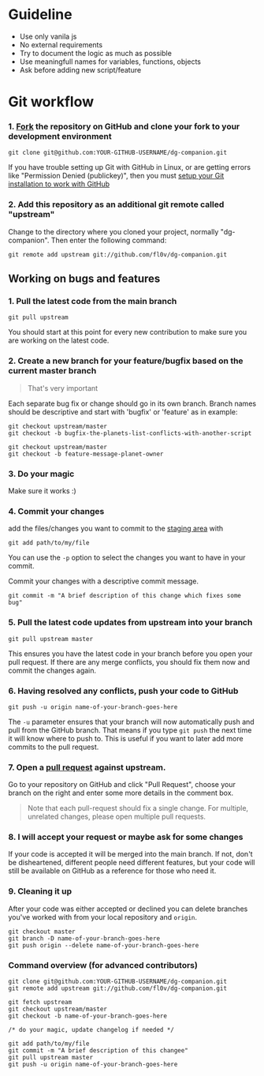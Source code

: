 # Guideline
- Use only vanila js
- No external requirements
- Try to document the logic as much as possible
- Use meaningfull names for variables, functions, objects
- Ask before adding new script/feature

# Git workflow

### 1. [Fork](http://help.github.com/fork-a-repo/) the repository on GitHub and clone your fork to your development environment

```
git clone git@github.com:YOUR-GITHUB-USERNAME/dg-companion.git
```

If you have trouble setting up Git with GitHub in Linux, or are getting errors like "Permission Denied (publickey)",
then you must [setup your Git installation to work with GitHub](http://help.github.com/linux-set-up-git/)

### 2. Add this repository as an additional git remote called "upstream"

Change to the directory where you cloned your project, normally "dg-companion". Then enter the following command:

```
git remote add upstream git://github.com/fl0v/dg-companion.git
```

Working on bugs and features
----------------------------

### 1. Pull the latest code from the main branch

```
git pull upstream
```

You should start at this point for every new contribution to make sure you are working on the latest code.

### 2. Create a new branch for your feature/bugfix based on the current master branch

> That's very important

Each separate bug fix or change should go in its own branch. Branch names should be descriptive and start with 'bugfix' or 'feature' as in example:

```
git checkout upstream/master
git checkout -b bugfix-the-planets-list-conflicts-with-another-script
```

```
git checkout upstream/master
git checkout -b feature-message-planet-owner
```

### 3. Do your magic

Make sure it works :)

### 4. Commit your changes

add the files/changes you want to commit to the [staging area](http://git.github.io/git-reference/basic/#add) with

```
git add path/to/my/file
```

You can use the `-p` option to select the changes you want to have in your commit.

Commit your changes with a descriptive commit message.

```
git commit -m "A brief description of this change which fixes some bug"
```

### 5. Pull the latest code updates from upstream into your branch

```
git pull upstream master
```

This ensures you have the latest code in your branch before you open your pull request. If there are any merge conflicts,
you should fix them now and commit the changes again.

### 6. Having resolved any conflicts, push your code to GitHub

```
git push -u origin name-of-your-branch-goes-here
```

The `-u` parameter ensures that your branch will now automatically push and pull from the GitHub branch. That means
if you type `git push` the next time it will know where to push to. This is useful if you want to later add more commits
to the pull request.

### 7. Open a [pull request](https://help.github.com/articles/creating-a-pull-request-from-a-fork/) against upstream.

Go to your repository on GitHub and click "Pull Request", choose your branch on the right and enter some more details
in the comment box.

> Note that each pull-request should fix a single change. For multiple, unrelated changes, please open multiple pull requests.

### 8. I will accept your request or maybe ask for some changes

If your code is accepted it will be merged into the main branch. If not, don't be disheartened, different people need different features, 
but your code will still be available on GitHub as a reference for those who need it.

### 9. Cleaning it up

After your code was either accepted or declined you can delete branches you've worked with from your local repository
and `origin`.

```
git checkout master
git branch -D name-of-your-branch-goes-here
git push origin --delete name-of-your-branch-goes-here
```

### Command overview (for advanced contributors)

```
git clone git@github.com:YOUR-GITHUB-USERNAME/dg-companion.git
git remote add upstream git://github.com/fl0v/dg-companion.git
```

```
git fetch upstream
git checkout upstream/master
git checkout -b name-of-your-branch-goes-here

/* do your magic, update changelog if needed */

git add path/to/my/file
git commit -m "A brief description of this changee"
git pull upstream master
git push -u origin name-of-your-branch-goes-here
```
